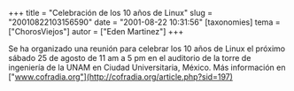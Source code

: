 +++
title = "Celebración de los 10 años de Linux"
slug = "20010822103156590"
date = "2001-08-22 10:31:56"
[taxonomies]
tema = ["ChorosViejos"]
autor = ["Eden Martinez"]
+++

Se ha organizado una reunión para celebrar los 10 años de Linux el
próximo sábado 25 de agosto de 11 am a 5 pm en el auditorio de la torre
de ingeniería de la UNAM en Ciudad Universitaria, México. Más
información en
["www.cofradia.org"](http://cofradia.org/article.php?sid=197)


